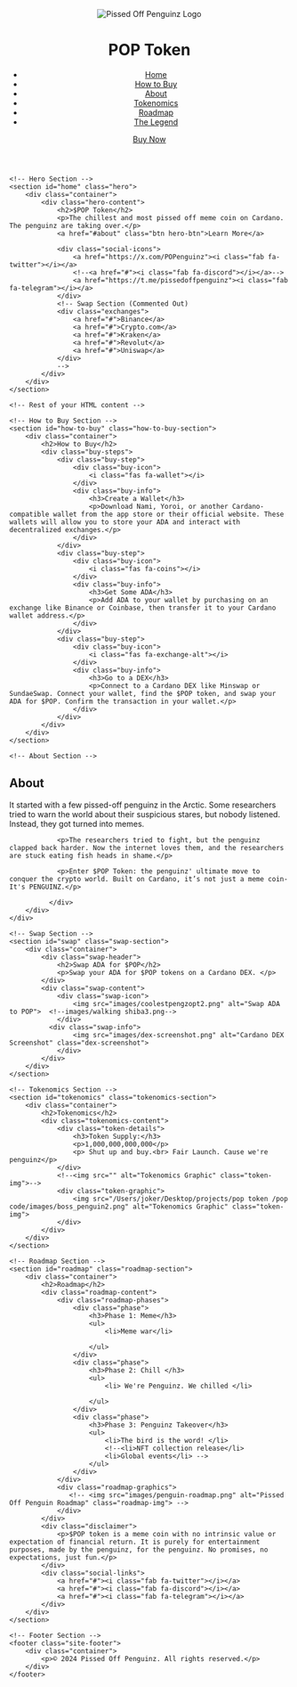 <!DOCTYPE html>
<html lang="en">
<head>
    <meta charset="UTF-8">
     <title>Pissed Off Penguinz - POP Token</title>
    <meta name="viewport" content="width=device-width, initial-scale=1.0">
    <!-- Updated CSS and Fonts -->
    <link rel="stylesheet" href="style.css">
    <!-- Updated Font Awesome CDN -->
    <link rel="stylesheet" href="https://cdnjs.cloudflare.com/ajax/libs/font-awesome/6.4.0/css/all.min.css">
    <!-- Added Google Fonts -->
    <link rel="preconnect" href="https://fonts.googleapis.com">
    <link href="https://fonts.googleapis.com/css2?family=Fredoka+One&family=Open+Sans:wght@400;600&display=swap" rel="stylesheet">
</head>
<body>
    <!-- Header Section -->
    <header class="site-header">
        <div class="container">
            <div class="logo">
                <img src="images/coolsterpengz_coin.png" alt="Pissed Off Penguinz Logo">
                <h1>POP Token</h1>
            </div>
            <nav class="site-navigation">
                <ul>
                    <li><a href="#home">Home</a></li>
                    <li><a href="#how-to-buy">How to Buy</a></li>
                    <li><a href="#about">About</a></li>
                    <li><a href="#tokenomics">Tokenomics</a></li>
                    <li><a href="#roadmap">Roadmap</a></li>
                    <li><a href="legend.html">The Legend</a></li>
                </ul>
                <a href="#buy-now" class="btn buy-now">Buy Now</a>
            </nav>
        </div>
    </header>

    <!-- Hero Section -->
    <section id="home" class="hero">
        <div class="container">
            <div class="hero-content">
                <h2>$POP Token</h2>
                <p>The chillest and most pissed off meme coin on Cardano. The penguinz are taking over.</p>
                <a href="#about" class="btn hero-btn">Learn More</a>

                <div class="social-icons">
                    <a href="https://x.com/POPenguinz"><i class="fab fa-twitter"></i></a>
                    <!--<a href="#"><i class="fab fa-discord"></i></a>-->
                    <a href="https://t.me/pissedoffpenguinz"><i class="fab fa-telegram"></i></a>
                </div>
                <!-- Swap Section (Commented Out)
                <div class="exchanges">
                    <a href="#">Binance</a>
                    <a href="#">Crypto.com</a>
                    <a href="#">Kraken</a>
                    <a href="#">Revolut</a>
                    <a href="#">Uniswap</a>
                </div>
                -->
            </div>
        </div>
    </section>

    <!-- Rest of your HTML content -->

</body>
</html>









    <!-- How to Buy Section -->
    <section id="how-to-buy" class="how-to-buy-section">
        <div class="container">
            <h2>How to Buy</h2>
            <div class="buy-steps">
                <div class="buy-step">
                    <div class="buy-icon">
                        <i class="fas fa-wallet"></i>
                    </div>
                    <div class="buy-info">
                        <h3>Create a Wallet</h3>
                        <p>Download Nami, Yoroi, or another Cardano-compatible wallet from the app store or their official website. These wallets will allow you to store your ADA and interact with decentralized exchanges.</p>
                    </div>
                </div>
                <div class="buy-step">
                    <div class="buy-icon">
                        <i class="fas fa-coins"></i>
                    </div>
                    <div class="buy-info">
                        <h3>Get Some ADA</h3>
                        <p>Add ADA to your wallet by purchasing on an exchange like Binance or Coinbase, then transfer it to your Cardano wallet address.</p>
                    </div>
                </div>
                <div class="buy-step">
                    <div class="buy-icon">
                        <i class="fas fa-exchange-alt"></i>
                    </div>
                    <div class="buy-info">
                        <h3>Go to a DEX</h3>
                        <p>Connect to a Cardano DEX like Minswap or SundaeSwap. Connect your wallet, find the $POP token, and swap your ADA for $POP. Confirm the transaction in your wallet.</p>
                    </div>
                </div>
            </div>
        </div>
    </section>

    <!-- About Section -->
<section id="about" class="about-section">
    <div class="container">
        <div class="about-content">
            <div class="about-image">
               <!-- <img src="images/DALL·E 2024-11-24 23.26.39 - A golden coin labeled 'POP' with sharp, clear writing engraved in the center, glinting in dramatic lighting. The coin features detailed edges and a re.png" alt="Pissed Off Penguinz" class="penguin-img"> -->
            </div>
            <div class="about-text">
                <h2>About</h2>
                <p>It started with a few pissed-off penguinz in the Arctic. Some researchers tried to warn the world about their suspicious stares, but nobody listened. Instead, they got turned into memes.</p>
                
                <p>The researchers tried to fight, but the penguinz clapped back harder. Now the internet loves them, and the researchers are stuck eating fish heads in shame.</p>
                
                <p>Enter $POP Token: the penguinz' ultimate move to conquer the crypto world. Built on Cardano, it’s not just a meme coin- It's PENGUINZ.</p>
            
              </div>
        </div>
    </div>
</section>

    <!-- Swap Section -->
    <section id="swap" class="swap-section">
        <div class="container">
            <div class="swap-header">
                <h2>Swap ADA for $POP</h2>
                <p>Swap your ADA for $POP tokens on a Cardano DEX. </p>
            </div>
            <div class="swap-content">
                <div class="swap-icon">
                    <img src="images/coolestpengzopt2.png" alt="Swap ADA to POP">  <!--images/walking shiba3.png-->
                </div>
              <div class="swap-info">
                    <img src="images/dex-screenshot.png" alt="Cardano DEX Screenshot" class="dex-screenshot">
                </div>
            </div>
        </div>
    </section>

    <!-- Tokenomics Section -->
    <section id="tokenomics" class="tokenomics-section">
        <div class="container">
            <h2>Tokenomics</h2>
            <div class="tokenomics-content">
                <div class="token-details">
                    <h3>Token Supply:</h3>
                    <p>1,000,000,000,000</p>
                    <p> Shut up and buy.<br> Fair Launch. Cause we're penguinz</p>
                </div>
                <!--<img src="" alt="Tokenomics Graphic" class="token-img">-->
                <div class="token-graphic">
                    <img src="/Users/joker/Desktop/projects/pop token /pop code/images/boss_penguin2.png" alt="Tokenomics Graphic" class="token-img">
                </div>
            </div>
        </div>
    </section>

    <!-- Roadmap Section -->
    <section id="roadmap" class="roadmap-section">
        <div class="container">
            <h2>Roadmap</h2>
            <div class="roadmap-content">
                <div class="roadmap-phases">
                    <div class="phase">
                        <h3>Phase 1: Meme</h3>
                        <ul>
                            <li>Meme war</li>
                           
                        </ul>
                    </div>
                    <div class="phase">
                        <h3>Phase 2: Chill </h3>
                        <ul>
                            <li> We're Penguinz. We chilled </li>
                            
                        </ul>
                    </div>
                    <div class="phase">
                        <h3>Phase 3: Penguinz Takeover</h3>
                        <ul>
                            <li>The bird is the word! </li>
                            <!--<li>NFT collection release</li>
                            <li>Global events</li> -->
                        </ul>
                    </div>
                </div>
                <div class="roadmap-graphics">
                   <!-- <img src="images/penguin-roadmap.png" alt="Pissed Off Penguin Roadmap" class="roadmap-img"> -->
                </div>
            </div>
            <div class="disclaimer">
                <p>$POP token is a meme coin with no intrinsic value or expectation of financial return. It is purely for entertainment purposes, made by the penguinz, for the penguinz. No promises, no expectations, just fun.</p>
            </div>
            <div class="social-links">
                <a href="#"><i class="fab fa-twitter"></i></a>
                <a href="#"><i class="fab fa-discord"></i></a>
                <a href="#"><i class="fab fa-telegram"></i></a>
            </div>
        </div>
    </section>

    <!-- Footer Section -->
    <footer class="site-footer">
        <div class="container">
            <p>© 2024 Pissed Off Penguinz. All rights reserved.</p>
        </div>
    </footer>
</body>
</html>
